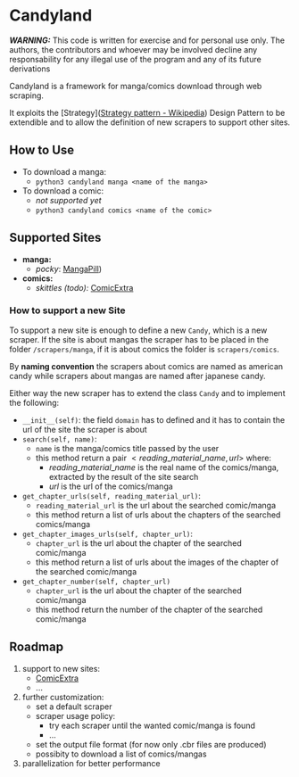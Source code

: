 # Candyland
***WARNING:*** This code is written for exercise and for personal use only. The authors, the contributors and whoever may be involved decline any responsability for any illegal use of the program and any of its future derivations

Candyland is a framework for manga/comics download through web scraping. 

It exploits the [Strategy]([Strategy pattern - Wikipedia](https://en.wikipedia.org/wiki/Strategy_pattern)) Design Pattern to be extendible and to allow the definition of new scrapers to support other sites. 

## How to Use
- To download a manga: 
	- `python3 candyland manga <name of the manga>`
- To download a comic:
	- *not supported yet*
	- `python3 candyland comics <name of the comic>`

## Supported Sites
- **manga:**
	- *pocky*: [MangaPill](https://mangapill.com/))
- **comics:**
	- *skittles (todo):* [ComicExtra](https://www.comicextra.com/)

### How to support a new Site
To support a new site is enough to define a new `Candy`, which is a new scraper. 
If the site is about mangas the scraper has to be placed in the folder `/scrapers/manga`, if it is about comics the folder is `scrapers/comics`. 

By **naming convention** the scrapers about comics are named as american candy while scrapers about mangas are named after japanese candy. 

Either way the new scraper has to extend the class `Candy` and to implement the following: 
- `__init__(self)`: the field `domain` has to defined and it has to contain the url of the site the scraper is about
- `search(self, name)`:
	- `name` is the manga/comics title passed by the user
	- this method return a pair $<reading\_material\_name, url>$ where:
		- $reading\_material\_name$ is the real name of the comics/manga, extracted by the result of the site search  
		- $url$ is the url of the comics/manga
- `get_chapter_urls(self, reading_material_url)`:
	- `reading_material_url` is the url about the searched comic/manga
	- this method return a list of urls about the chapters of the searched comics/manga
- `get_chapter_images_urls(self, chapter_url)`:
	- `chapter_url` is the url about the chapter of the searched comic/manga
	- this method return a list of urls about the images of the chapter of the searched comic/manga
- `get_chapter_number(self, chapter_url)`
	- `chapter_url` is the url about the chapter of the searched comic/manga
	- this method return the number of the chapter of the searched comic/manga

## Roadmap 
1. support to new sites:
    - [ComicExtra](https://www.comicextra.com/)
    - ...
2. further customization:
    - set a default scraper
    - scraper usage policy:
        - try each scraper until the wanted comic/manga is found
        - ...
    - set the output file format (for now only .cbr files are produced)
    - possibity to download a list of comics/mangas
3. parallelization for better performance